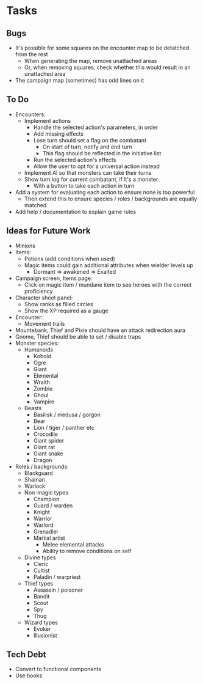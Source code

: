 # Tasks

## Bugs

* It's possible for some squares on the encounter map to be detatched from the rest
  * When generating the map, remove unattached areas
  * Or, when removing squares, check whether this would result in an unattached area
* The campaign map (sometimes) has odd lines on it

## To Do

* Encounters:
  * Implement actions
    * Handle the selected action's parameters, in order
    * Add missing effects
    * Lose turn should set a flag on the combatant
      * On start of turn, notify and end turn
      * This flag should be reflected in the initiative list
    * Run the selected action's effects
    * Allow the user to opt for a universal action instead
  * Implement AI so that monsters can take their turns
  * Show turn log for current combatant, if it's a monster
    * With a button to take each action in turn
* Add a system for evaluating each action to ensure none is too powerful
  * Then extend this to ensure species / roles / backgrounds are equally matched
* Add help / documentation to explain game rules

## Ideas for Future Work

* Minions
* Items:
  * Potions (add conditions when used)
  * Magic items could gain additional attributes when wielder levels up
    * Dormant => awakened => Exalted
* Campaign screen, Items page:
  * Click on magic item / mundane item to see heroes with the correct proficiency
* Character sheet panel:
  * Show ranks as filled circles
  * Show the XP required as a gauge
* Encounter:
  * Movement trails
* Mountebank, Thief and Pixie should have an attack redirection aura
* Gnome, Thief should be able to set / disable traps
* Monster species:
  * Humanoids
    * Kobold
    * Ogre
    * Giant
    * Elemental
    * Wraith
    * Zombie
    * Ghoul
    * Vampire
  * Beasts
    * Basilisk / medusa / gorgon
    * Bear
    * Lion / tiger / panther etc
    * Crocodile
    * Giant spider
    * Giant rat
    * Giant snake
    * Dragon
* Roles / backgrounds:
  * Blackguard
  * Shaman
  * Warlock
  * Non-magic types
    * Champion
    * Guard / warden
    * Knight
    * Warrior
    * Warlord
    * Grenadier
    * Martial artist
      * Melee elemental attacks
      * Ability to remove conditions on self
  * Divine types
    * Cleric
    * Cultist
    * Paladin / warpriest
  * Thief types
    * Assassin / poisoner
    * Bandit
    * Scout
    * Spy
    * Thug
  * Wizard types
    * Evoker
    * Illusionist

## Tech Debt

* Convert to functional components
* Use hooks
